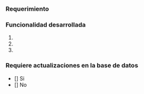 <!--

PASOS PARA REGISTRAR UN PULL REQUEST
_____________________________________________

1) Escribir el nombre siguiendo estas reglas:
   - Indicar como prefijo el nombre del módulo
   - Si la funcionalidad corresponde a una User Story, el nombre debe coincidir son su título
   - No utilizar la palabra fix ni sus derivados

   Ejemplo: CITAS - Reglas de referencia y contrarreferencia para la carga de solicitudes

2) Seleccionar el proyecto al que pertenece (CITAS, RUP, MPI, ...)
3) Asignar revisores que sean miembros del equipo responsable de revisar el pull request
4) Completar las siguientes secciones:

-->
### Requerimiento
 <!-- URL de la User Story, referencia al issue (#1111) (o link si el issue no corresponde a este repositorio) o breve descripción del requerimiento. -->

### Funcionalidad desarrollada 
<!-- Describir lo desarrollado, nos sirve para ponerlo después en los cambios de cada versión -->
1. 
2. 
3. 


### Requiere actualizaciones en la base de datos
<!-- Marca con una X la casilla correcta-->
- [] Si
- [] No


<!-- Agregar captura de pantalla, si fuera relevante  -->


<!-- Código relevante 
  ```
  (pegar código aquí)  
  ``` 
-->
